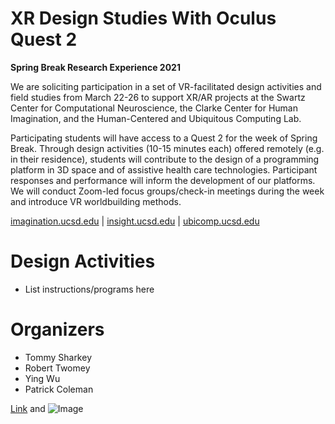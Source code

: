 # XR Design Studies With Oculus Quest 2
__Spring Break Research Experience 2021__

We are soliciting participation in a set of VR-facilitated design activities and field studies from March 22-26 to support XR/AR projects at the Swartz Center for Computational Neuroscience, the Clarke Center for Human Imagination, and the Human-Centered and Ubiquitous Computing Lab.

Participating students will have access to a Quest 2 for the week of Spring Break. Through design activities (10-15 minutes each) offered remotely (e.g. in their residence), students will contribute to the design of a programming platform in 3D space and of assistive health care technologies. Participant responses and performance will inform the development of our platforms. We will conduct Zoom-led focus groups/check-in meetings during the week and introduce VR worldbuilding methods.

[imagination.ucsd.edu](imagination.ucsd.edu) | [insight.ucsd.edu](insight.ucsd.edu) | [ubicomp.ucsd.edu](ubicomp.ucsd.edu/)

# Design Activities

- List instructions/programs here


# Organizers

- Tommy Sharkey
- Robert Twomey
- Ying Wu
- Patrick Coleman

[Link](url) and ![Image](src)
